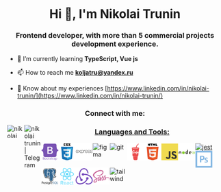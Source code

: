 <h1 align="center">Hi 👋, I'm Nikolai Trunin</h1>
<h3 align="center">Frontend developer, with more than 5 commercial projects development experience.</h3>

- 🌱 I’m currently learning **TypeScript, Vue js**

- 📫 How to reach me **koljatru@yandex.ru**

- 📄 Know about my experiences [https://www.linkedin.com/in/nikolai-trunin/](https://www.linkedin.com/in/nikolai-trunin/)

<h3 align="center">Connect with me:</h3>
<p align="left">
<a href="https://linkedin.com/in/nikolai trunin" target="blank">
  <img align="left" src="https://raw.githubusercontent.com/rahuldkjain/github-profile-readme-generator/master/src/images/icons/Social/linked-in-alt.svg" alt="nikolai trunin" height="30" width="40" />
</a>
<a href="https://t.me/koljatru1985" rel="nofollow">
  <img align="left" alt="nikolai trunin | Telegram" width="40px"  src="https://camo.githubusercontent.com/802e6513a19383f844ad4138d311c7840c1c3718c586757a214a2f28b740ea7b/68747470733a2f2f696d672e69636f6e73382e636f6d2f666c75656e63792f34382f3030303030302f74656c656772616d2d6170702e706e67" data-canonical-src="https://img.icons8.com/fluency/48/000000/telegram-app.png" style="max-width: 100%;"
 </a>
</p>

<h3 align="center">Languages and Tools:</h3>
<a href="https://getbootstrap.com" target="_blank" rel="noreferrer"><img align="left" src="https://raw.githubusercontent.com/devicons/devicon/master/icons/bootstrap/bootstrap-plain-wordmark.svg" alt="bootstrap" width="40" height="40"/> </a> 
<a href="https://www.w3schools.com/css/" target="_blank" rel="noreferrer"><img  align="left" src="https://raw.githubusercontent.com/devicons/devicon/master/icons/css3/css3-original-wordmark.svg" alt="css3" width="40" height="40"/> </a> 
<a href="https://expressjs.com" target="_blank" rel="noreferrer"> <img align="left" src="https://raw.githubusercontent.com/devicons/devicon/master/icons/express/express-original-wordmark.svg" alt="express" width="40" height="40"/> </a> 
<a href="https://www.figma.com/" target="_blank" rel="noreferrer"> <img align="left" src="https://www.vectorlogo.zone/logos/figma/figma-icon.svg" alt="figma" width="40" height="40"/> </a> 
<a href="https://git-scm.com/" target="_blank" rel="noreferrer"> <img align="left" src="https://www.vectorlogo.zone/logos/git-scm/git-scm-icon.svg" alt="git" width="40" height="40"/> </a> 
<a href="https://gulpjs.com" target="_blank" rel="noreferrer"> <img align="left" src="https://raw.githubusercontent.com/devicons/devicon/master/icons/gulp/gulp-plain.svg" alt="gulp" width="40" height="40"/> </a> 
<a href="https://www.w3.org/html/" target="_blank" rel="noreferrer"> <img align="left" src="https://raw.githubusercontent.com/devicons/devicon/master/icons/html5/html5-original-wordmark.svg" alt="html5" width="40" height="40"/> </a> 
<a href="https://developer.mozilla.org/en-US/docs/Web/JavaScript" target="_blank" rel="noreferrer"> <img align="left"  src="https://raw.githubusercontent.com/devicons/devicon/master/icons/javascript/javascript-original.svg" alt="javascript" width="40" height="40"/> </a>
<a href="https://jestjs.io" target="_blank" rel="noreferrer"> <img src="https://www.vectorlogo.zone/logos/jestjsio/jestjsio-icon.svg" alt="jest" width="40" height="40"/> </a> 
<a href="https://nodejs.org" target="_blank" rel="noreferrer"> <img align="left" src="https://raw.githubusercontent.com/devicons/devicon/master/icons/nodejs/nodejs-original-wordmark.svg" alt="nodejs" width="40" height="40"/> </a> 
<a href="https://www.photoshop.com/en" target="_blank" rel="noreferrer"> <img align="left" src="https://raw.githubusercontent.com/devicons/devicon/master/icons/photoshop/photoshop-line.svg" alt="photoshop" width="40" height="40"/> </a> 
<a href="https://www.postgresql.org" target="_blank" rel="noreferrer"> <img align="left" src="https://raw.githubusercontent.com/devicons/devicon/master/icons/postgresql/postgresql-original-wordmark.svg" alt="postgresql" width="40" height="40"/> </a> 
<a href="https://reactjs.org/" target="_blank" rel="noreferrer"> <img align="left" src="https://raw.githubusercontent.com/devicons/devicon/master/icons/react/react-original-wordmark.svg" alt="react" width="40" height="40"/> </a> 
<a href="https://redux.js.org" target="_blank" rel="noreferrer"> <img align="left" src="https://raw.githubusercontent.com/devicons/devicon/master/icons/redux/redux-original.svg" alt="redux" width="40" height="40"/> </a> 
<a href="https://sass-lang.com" target="_blank" rel="noreferrer"> <img align="left" src="https://raw.githubusercontent.com/devicons/devicon/master/icons/sass/sass-original.svg" alt="sass" width="40" height="40"/> </a> 
<a href="https://tailwindcss.com/" target="_blank" rel="noreferrer"> <img align="left" src="https://www.vectorlogo.zone/logos/tailwindcss/tailwindcss-icon.svg" alt="tailwind" width="40" height="40"/> </a> </p>


